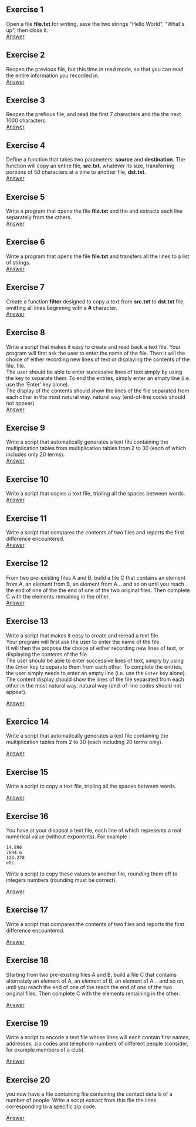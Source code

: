 ## Exercise 1
Open a file **file.txt** for writing, save the two strings "Hello World", "What's up", then close it.  
[Answer](./ex01.py)  

## Exercise 2
Reopen the previous file, but this time in read mode, so that you can read the entire information you recorded in.    
[Answer](./ex02.py)  

## Exercise 3
Reopen the prefious file, and read the first 7 characters and the the next 1000 characters.  
[Answer](./ex03.py)  

## Exercise 4
Define a function that takes two parameters: **source** and **destination**. The function will copy an entire file, **src.txt**, whatever its size, transferring portions of 50 characters at a time to another file, **dst.txt**.  
[Answer](./ex04.py)

## Exercise 5
Write a program that opens the file **file.txt** and the and extracts each line separately from the others.  
[Answer](./ex05.py)  

## Exercise 6
Write a program that opens the file **file.txt** and transfers all the lines to a list of strings.  
[Answer](./ex06.py)  

## Exercise 7
Create a function **filter** designed to copy a text  from **src.txt** to **dst.txt** file, omitting all lines beginning with a **#** character.  
[Answer](./ex07.py)  

## Exercise 8
Write a script that makes it easy to create and read back a text file. Your program will first ask the user to enter the name of the file. Then it will the choice of either recording new lines of text or displaying the contents of the file. file.  
The user should be able to enter successive lines of text simply by using the key to separate them. To end the entries, simply enter an empty line (i.e. use the 'Enter' key alone).  
The display of the contents should show the lines of the file separated from each other in the most natural way. natural way (end-of-line codes should not appear).  
[Answer](./ex08.py)

## Exercise 9
Write a script that automatically generates a text file containing the multiplication tables from multiplication tables from 2 to 30 (each of which includes only 20 terms).  
[Answer](./ex09.py)

## Exercise 10
Write a script that copies a text file, tripling all the spaces between words.  
[Answer](./ex10.py)

## Exercise 11
Write a script that compares the contents of two files and reports the first difference
encountered.  
[Answer](./ex11.py)

## Exercise 12
From two pre-existing files A and B, build a file C that contains an element from A, an element from B, an element from A... and so on until you reach the end of one of the the end of one of the two original files. Then complete C with the elements
remaining in the other.  
[Answer](./ex12.py)

## Exercise 13
Write a script that makes it easy to create and reread a text file.   
Your program will first ask the user to enter the name of the file.  
It will then the propose the choice of either recording new lines of text, or displaying the contents of the file.  
The user should be able to enter successive lines of text, simply by using the `Enter` key to separate them from each other. To complete the entries, the user simply needs to enter an empty line (i.e. use the `Enter` key alone).  
The content display should show the lines of the file separated from each other in the most natural way. natural way (end-of-line codes should not appear).

[Answer](./ex13.py)

## Exercice 14
Write a script that automatically generates a text file containing the multiplication tables from 2 to 30 (each including 20 terms only).

[Answer](./ex14.py)

## Exercise 15
Write a script to copy a text file, tripling all the spaces between words.

[Answer](./ex15.py)

## Exercise 16
You have at your disposal a text file, each line of which represents a real numerical value (without exponents). 
For example :
```
14.896
7894.6
123.278
etc.
```
Write a script to copy these values to another file, rounding them off to integers numbers (rounding must be correct).

[Answer](./ex16.py)

## Exercise 17
Write a script that compares the contents of two files and reports the first difference
encountered.

[Answer](./ex17.py)

## Exercise 18
Starting from two pre-existing files A and B, build a file C that contains alternately an element of A, an element of B, an element of A... and so on, until you reach the end of one of the reach the end of one of the two original files. Then complete C with the elements remaining in the other.

[Answer](./ex18.py)

## Exercise 19
Write a script to encode a text file whose lines will each contain first names, addresses, zip codes and telephone numbers of different people (consider, for example members of a club).

[Answer](./19.py)

## Exercise 20
you now have a file containing file containing the contact details of a number of people. Write a script extract from this file the lines corresponding to a specific zip code.

[Answer](./20.py)

